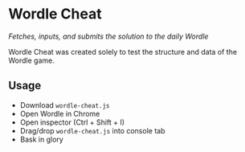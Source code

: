 # Wordle Cheat
*Fetches, inputs, and submits the solution to the daily Wordle*

Wordle Cheat was created solely to test the structure and data of the Wordle game.

## Usage
* Download `wordle-cheat.js`
* Open Wordle in Chrome
* Open inspector (Ctrl + Shift + I)
* Drag/drop `wordle-cheat.js` into console tab
* Bask in glory
